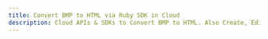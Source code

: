 ---title: Convert BMP to HTML via Ruby SDK in Clouddescription: Cloud APIs & SDKs to Convert BMP to HTML. Also Create, Edit & Render Microsoft Word & OpenOffice documents in the Cloud.---